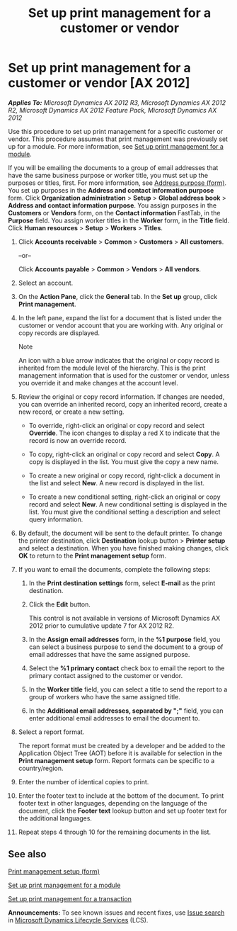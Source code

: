 ﻿---
title: Set up print management for a customer or vendor
TOCTitle: Set up print management for a customer or vendor
ms:assetid: fb5cedee-5b96-475a-a038-d61fcf01f42c
ms:mtpsurl: https://technet.microsoft.com/en-us/library/Dd362137(v=AX.60)
ms:contentKeyID: 36060079
ms.date: 04/18/2014
mtps_version: v=AX.60
f1_keywords:
- print
- vendor
- vendors
- customer
- customers
- printing
- printer
- printers
---

# Set up print management for a customer or vendor [AX 2012]


_**Applies To:** Microsoft Dynamics AX 2012 R3, Microsoft Dynamics AX 2012 R2, Microsoft Dynamics AX 2012 Feature Pack, Microsoft Dynamics AX 2012_

Use this procedure to set up print management for a specific customer or vendor. This procedure assumes that print management was previously set up for a module. For more information, see [Set up print management for a module](set-up-print-management-for-a-module.md).

If you will be emailing the documents to a group of email addresses that have the same business purpose or worker title, you must set up the purposes or titles, first. For more information, see [Address purpose (form)](https://technet.microsoft.com/en-us/library/hh242741\(v=ax.60\)). You set up purposes in the **Address and contact information purpose** form. Click **Organization administration** \> **Setup** \> **Global address book** \> **Address and contact information purpose**. You assign purposes in the **Customers** or **Vendors** form, on the **Contact information** FastTab, in the **Purpose** field. You assign worker titles in the **Worker** form, in the **Title** field. Click **Human resources** \> **Setup** \> **Workers** \> **Titles**.

1.  Click **Accounts receivable** \> **Common** \> **Customers** \> **All customers**.
    
    –or–
    
    Click **Accounts payable** \> **Common** \> **Vendors** \> **All vendors**.

2.  Select an account.

3.  On the **Action Pane**, click the **General** tab. In the **Set up** group, click **Print management**.

4.  In the left pane, expand the list for a document that is listed under the customer or vendor account that you are working with. Any original or copy records are displayed.
    

    > [!NOTE]
    > <P>An icon with a blue arrow indicates that the original or copy record is inherited from the module level of the hierarchy. This is the print management information that is used for the customer or vendor, unless you override it and make changes at the account level.</P>



5.  Review the original or copy record information. If changes are needed, you can override an inherited record, copy an inherited record, create a new record, or create a new setting.
    
      - To override, right-click an original or copy record and select **Override**. The icon changes to display a red X to indicate that the record is now an override record.
    
      - To copy, right-click an original or copy record and select **Copy**. A copy is displayed in the list. You must give the copy a new name.
    
      - To create a new original or copy record, right-click a document in the list and select **New**. A new record is displayed in the list.
    
      - To create a new conditional setting, right-click an original or copy record and select **New**. A new conditional setting is displayed in the list. You must give the conditional setting a description and select query information.

6.  By default, the document will be sent to the default printer. To change the printer destination, click **Destination** lookup button \> **Printer setup** and select a destination. When you have finished making changes, click **OK** to return to the **Print management setup** form.

7.  If you want to email the documents, complete the following steps:
    
    1.  In the **Print destination settings** form, select **E-mail** as the print destination.
    
    2.  Click the **Edit** button.
        
        This control is not available in versions of Microsoft Dynamics AX 2012 prior to cumulative update 7 for AX 2012 R2.
    
    3.  In the **Assign email addresses** form, in the **%1 purpose** field, you can select a business purpose to send the document to a group of email addresses that have the same assigned purpose.
    
    4.  Select the **%1 primary contact** check box to email the report to the primary contact assigned to the customer or vendor.
    
    5.  In the **Worker title** field, you can select a title to send the report to a group of workers who have the same assigned title.
    
    6.  In the **Additional email addresses, separated by ";"** field, you can enter additional email addresses to email the document to.

8.  Select a report format.
    
    The report format must be created by a developer and be added to the Application Object Tree (AOT) before it is available for selection in the **Print management setup** form. Report formats can be specific to a country/region.

9.  Enter the number of identical copies to print.

10. Enter the footer text to include at the bottom of the document. To print footer text in other languages, depending on the language of the document, click the **Footer text** lookup button and set up footer text for the additional languages.

11. Repeat steps 4 through 10 for the remaining documents in the list.

## See also

[Print management setup (form)](https://technet.microsoft.com/en-us/library/hh209383\(v=ax.60\))

[Set up print management for a module](set-up-print-management-for-a-module.md)

[Set up print management for a transaction](set-up-print-management-for-a-transaction.md)

  
**Announcements:** To see known issues and recent fixes, use [Issue search](http://go.microsoft.com/fwlink/?linkid=389258) in [Microsoft Dynamics Lifecycle Services](http://go.microsoft.com/fwlink/?linkid=306505) (LCS).

